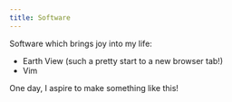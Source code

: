 ```yaml
---
title: Software 
---
```


Software which brings joy into my life:
- Earth View (such a pretty start to a new browser tab!)
- Vim

One day, I aspire to make something like this!

